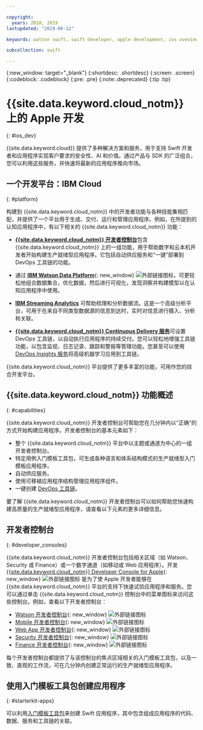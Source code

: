 ```yaml
---

copyright:
  years: 2018, 2019
lastupdated: "2019-06-12"

keywords: watson swift, swift developer, apple development, ios oveview, developer console, swift, apple console

subcollection: swift

---
```


{:new_window: target="_blank"}
{:shortdesc: .shortdesc}
{:screen: .screen}
{:codeblock: .codeblock}
{:pre: .pre}
{:note:.deprecated}
{:tip .tip}

# {{site.data.keyword.cloud_notm}} 上的 Apple 开发
{: #ios_dev}

{{site.data.keyword.cloud}} 提供了多种解决方案和服务，用于支持 Swift 开发者和应用程序实现客户要求的安全性、AI 和价值。通过产品与 SDK 的广泛组合，您可以利用这些服务，并快速将最新的应用程序推向市场。


## 一个开发平台：IBM Cloud
{: #platform}

构建到 {{site.data.keyword.cloud_notm}} 中的开发者功能与各种技能集相匹配，并提供了一个平台用于生成、交付、运行和管理应用程序。例如，在所提到的认知应用程序中，有以下相关的 {{site.data.keyword.cloud_notm}} 功能：

* [**{{site.data.keyword.cloud_notm}} 开发者控制台**](/docs/apps?topic=creating-apps-getting-started)包含 {{site.data.keyword.cloud_notm}} 上的一组功能，用于帮助数字和云本机开发者开始构建生产就绪型应用程序。它包括自动供应服务和“一键”部署到 DevOps 工具链的功能。

* 通过 [**IBM Watson Data Platform**](https://dataplatform.cloud.ibm.com/){: new_window} ![外部链接图标](../icons/launch-glyph.svg "外部链接图标")，可更轻松地组合数据集合，优化数据，然后进行可视化，发现洞察并构建模型以在认知应用程序中使用。

* [**IBM Streaming Analytics**](/docs/services/StreamingAnalytics?topic=StreamingAnalytics-gettingstarted#gettingstarted) 可帮助梳理和分析数据流。这是一个高级分析平台，可用于在来自不同类型数据源的信息到达时，实时对信息进行摄入、分析和关联。

* [**{{site.data.keyword.cloud_notm}} Continuous Delivery 服务**](/docs/services/ContinuousDelivery?topic=ContinuousDelivery-getting-started)可设置 DevOps 工具链，以自动执行应用程序的持续交付。您可以轻松地增强工具链功能，以包含监视、日志记录、跟踪和警报等管理功能。您甚至可以使用 [DevOps Insights 服务](/docs/services/DevOpsInsights?topic=DevOpsInsights-getting-started#getting-started)将高级机器学习应用到工具链。

{{site.data.keyword.cloud_notm}} 平台提供了更多丰富的功能，可用作您的综合开发平台。

## {{site.data.keyword.cloud_notm}} 功能概述
{: #capabilities}

{{site.data.keyword.cloud_notm}} 开发者控制台可帮助您在几分钟内以“正确”的方式开始构建应用程序。开发者控制台的基本元素如下：

* 整个 {{site.data.keyword.cloud_notm}} 平台中以主题或通道为中心的一组开发者控制台。
* 特定用例入门模板工具包，可生成各种语言和体系结构模式的生产就绪型入门模板应用程序。
* 自动供应服务。
* 使用可移植应用程序结构管理应用程序组件。
* 一键创建 [DevOps 工具链](/docs/services/DevOpsInsights?topic=DevOpsInsights-getting-started#getting-started)。

要了解 {{site.data.keyword.cloud_notm}} 开发者控制台可以如何帮助您快速构建高质量的生产就绪型应用程序，请查看以下元素的更多详细信息。

## 开发者控制台
{: #developer_consoles}

{{site.data.keyword.cloud_notm}} 开发者控制台包括相关区域（如 Watson、Security 或 Finance）或一个数字通道（如移动或 Web 应用程序）。开发 [{{site.data.keyword.cloud_notm}} Developer Console for Apple](https://{DomainName}/developer/appledevelopment/dashboard){: new_window} ![外部链接图标](../icons/launch-glyph.svg "外部链接图标") 是为了使 Apple 开发者能够在 {{site.data.keyword.cloud_notm}} 平台的支持下快速试验应用程序和服务。您可以通过单击 {{site.data.keyword.cloud_notm}} 控制台中的菜单图标来访问这些控制台。例如，查看以下开发者控制台：

* [Watson 开发者控制台](https://{DomainName}/developer/watson/dashboard){: new_window} ![外部链接图标](../icons/launch-glyph.svg "外部链接图标")
* [Mobile 开发者控制台](https://{DomainName}/developer/mobile/dashboard){: new_window} ![外部链接图标](../icons/launch-glyph.svg "外部链接图标")
* [Web App 开发者控制台](https://{DomainName}/developer/appservice/dashboard){: new_window} ![外部链接图标](../icons/launch-glyph.svg "外部链接图标")
* [Security 开发者控制台](https://{DomainName}/developer/security/dashboard){: new_window} ![外部链接图标](../icons/launch-glyph.svg "外部链接图标")
* [Finance 开发者控制台](https://{DomainName}/developer/finance/dashboard){: new_window} ![外部链接图标](../icons/launch-glyph.svg "外部链接图标")

<!--Cloud native development is the process of developing apps that are optimized to leverage capabilities engendered from running on the cloud.  Flexibility, portability, scaling, rapid development, continuous delivery, and a close coupling development and operations ("devops) are characteristics of cloud applications. The {{site.data.keyword.cloud}} developer console quickly gets you started building cloud native applications that are ready for team development and bound for production use.-->


<!--![Overview of elements of the {{site.data.keyword.cloud_notm}} developer console](images/elements_of_devex.png "Overview of elements of the {{site.data.keyword.cloud_notm}} developer console") <br> *Overview of elements of the {{site.data.keyword.cloud_notm}} developer console*-->

每个开发者控制台都提供了与该控制台的焦点区域相关的入门模板工具包，以及一致、直观的工作流，可在几分钟内创建正常运行的生产就绪型应用程序。

## 使用入门模板工具包创建应用程序
{: #starterkit-apps}

可以利用[入门模板工具包](/docs/swift/starter_kit?topic=swift-starterkits-intro#starterkits-intro)来创建 Swift 应用程序，其中包含组成应用程序的代码、数据、服务和工具链的关联。
